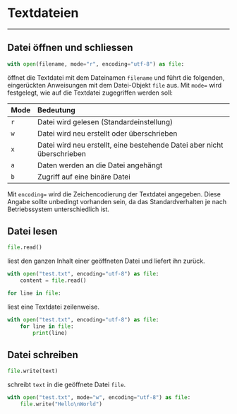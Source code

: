 # Textdateien
---

## Datei öffnen und schliessen

~~~ python
with open(filename, mode="r", encoding="utf-8") as file:
~~~
öffnet die Textdatei mit dem Dateinamen `filename` und führt die folgenden, eingerückten Anweisungen mit dem Datei-Objekt `file` aus. Mit `mode=` wird festgelegt, wie auf die Textdatei zugegriffen werden soll:

| Mode | Bedeutung                                                               |
|:---- |:----------------------------------------------------------------------- |
| `r`  | Datei wird gelesen (Standardeinstellung)                                |
| `w`  | Datei wird neu erstellt oder überschrieben                              |
| `x`  | Datei wird neu erstellt, eine bestehende Datei aber nicht überschrieben |
| `a`  | Daten werden an die Datei angehängt                                     |
| `b`  | Zugriff auf eine binäre Datei                                           |

Mit `encoding=` wird die Zeichencodierung der Textdatei angegeben. Diese Angabe sollte unbedingt vorhanden sein, da das Standardverhalten je nach Betriebssystem unterschiedlich ist.

## Datei lesen

~~~ python
file.read()
~~~
liest den ganzen Inhalt einer geöffneten Datei und liefert ihn zurück.
``` python
with open("test.txt", encoding="utf-8") as file:
    content = file.read()
```

~~~ python
for line in file:
~~~
liest eine Textdatei zeilenweise.
``` python
with open("test.txt", encoding="utf-8") as file:
    for line in file:
        print(line)
```

## Datei schreiben

~~~ python
file.write(text)
~~~
schreibt `text` in die geöffnete Datei `file`.

``` python
with open("test.txt", mode="w", encoding="utf-8") as file:
    file.write("Hello\nWorld")
```
